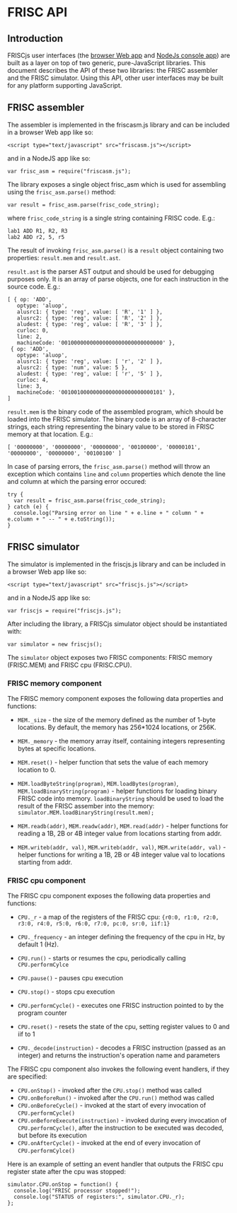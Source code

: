 # FRISC API

## Introduction

FRISCjs user interfaces (the [browser Web app](https://github.com/izuzak/FRISCjs/blob/master/main.html) and [NodeJs console app](https://github.com/izuzak/FRISCjs/blob/master/main.js)) are built as a layer on top of two generic, pure-JavaScript libraries.
This document describes the API of these two libraries: the FRISC assembler and the FRISC simulator.
Using this API, other user interfaces may be built for any platform supporting JavaScript.

## FRISC assembler

The assembler is implemented in the friscasm.js library and can be included in a browser Web app like so:

``<script type="text/javascript" src="friscasm.js"></script>``

and in a NodeJS app like so:

``var frisc_asm = require("friscasm.js");``

The library exposes a single object frisc_asm which is used for assembling using the ``frisc_asm.parse()`` method:

``var result = frisc_asm.parse(frisc_code_string);``

where ``frisc_code_string`` is a single string containing FRISC code.
E.g.:

    lab1 ADD R1, R2, R3
    lab2 ADD r2, 5, r5

The result of invoking ``frisc_asm.parse()`` is a ``result`` object containing two properties: ``result.mem`` and ``result.ast``.

``result.ast`` is the parser AST output and should be used for debugging purposes only.
It is an array of parse objects, one for each instruction in the source code.
E.g.:

    [ { op: 'ADD',
       optype: 'aluop',
       alusrc1: { type: 'reg', value: [ 'R', '1' ] },
       alusrc2: { type: 'reg', value: [ 'R', '2' ] },
       aludest: { type: 'reg', value: [ 'R', '3' ] },
       curloc: 0,
       line: 2,
       machineCode: '00100000000000000000000000000000' },
     { op: 'ADD',
       optype: 'aluop',
       alusrc1: { type: 'reg', value: [ 'r', '2' ] },
       alusrc2: { type: 'num', value: 5 },
       aludest: { type: 'reg', value: [ 'r', '5' ] },
       curloc: 4,
       line: 3,
       machineCode: '00100100000000000000000000000101' },
    ]

``result.mem`` is the binary code of the assembled program, which should be loaded into the FRISC simulator.
The binary code is an array of 8-character strings, each string representing the binary value to be stored in FRISC memory at that location.
E.g.:

``[ '00000000', '00000000', '00000000', '00100000', '00000101', '00000000', '00000000', '00100100' ]``

In case of parsing errors, the ``frisc_asm.parse()`` method will throw an exception which contains ``line`` and ``column`` properties which denote the line and column at which the parsing error occured:

    try {
      var result = frisc_asm.parse(frisc_code_string);
    } catch (e) { 
      console.log("Parsing error on line " + e.line + " column " + e.column + " -- " + e.toString());
    }

## FRISC simulator

The simulator is implemented in the friscjs.js library and can be included in a browser Web app like so:

``<script type="text/javascript" src="friscjs.js"></script>``

and in a NodeJS app like so:

``var friscjs = require("friscjs.js");``

After including the library, a FRISCjs simulator object should be instantiated with:

``var simulator = new friscjs();``

The ``simulator`` object exposes two FRISC components: FRISC memory (FRISC.MEM) and FRISC cpu (FRISC.CPU).

### FRISC memory component

The FRISC memory component exposes the following data properties and functions:

* ``MEM._size`` - the size of the memory defined as the number of 1-byte locations. By default, the memory has 256*1024 locations, or 256K.
* ``MEM._memory`` - the memory array itself, containing integers representing bytes at specific locations.

* ``MEM.reset()`` - helper function that sets the value of each memory location to 0.

* ``MEM.loadByteString(program)``, ``MEM.loadBytes(program)``, ``MEM.loadBinaryString(program)`` - helper functions for loading binary FRISC code into memory. ``loadBinaryString`` should be used to load the result of the FRISC assember into the memory:
``simulator.MEM.loadBinaryString(result.mem);``

* ``MEM.readb(addr)``, ``MEM.readw(addr)``, ``MEM.read(addr)`` - helper functions for reading a 1B, 2B or 4B integer value from locations starting from addr.

* ``MEM.writeb(addr, val)``, ``MEM.writeb(addr, val)``, ``MEM.write(addr, val)`` - helper functions for writing a 1B, 2B or 4B integer value val to locations starting from addr.

### FRISC cpu component 

The FRISC cpu component exposes the following data properties and functions:

* ``CPU._r`` - a map of the registers of the FRISC cpu: ``{r0:0, r1:0, r2:0, r3:0, r4:0, r5:0, r6:0, r7:0, pc:0, sr:0, iif:1}``
* ``CPU._frequency`` - an integer defining the frequency of the cpu in Hz, by default 1 (Hz).

* ``CPU.run()`` - starts or resumes the cpu, periodically calling ``CPU.performCylce``
* ``CPU.pause()`` - pauses cpu execution
* ``CPU.stop()`` - stops cpu execution
* ``CPU.performCycle()`` - executes one FRISC instruction pointed to by the program counter
* ``CPU.reset()`` - resets the state of the cpu, setting register values to 0 and iif to 1
* ``CPU._decode(instruction)`` - decodes a FRISC instruction (passed as an integer) and returns the instruction's operation name and parameters
    
The FRISC cpu component also invokes the following event handlers, if they are specified:

* ``CPU.onStop()`` - invoked after the ``CPU.stop()`` method was called
* ``CPU.onBeforeRun()`` - invoked after the ``CPU.run()`` method was called
* ``CPU.onBeforeCycle()`` - invoked at the start of every invocation of ``CPU.performCycle()``
* ``CPU.onBeforeExecute(instruction)`` - invoked during every invocation of ``CPU.performCycle()``, after the instruction to be executed was decoded, but before its execution
* ``CPU.onAfterCycle()`` - invoked at the end of every invocation of ``CPU.performCylce()``

Here is an example of setting an event handler that outputs the FRISC cpu register state after the cpu was stopped:

    simulator.CPU.onStop = function() {
      console.log("FRISC processor stopped!");
      console.log("STATUS of registers:", simulator.CPU._r);
    };
